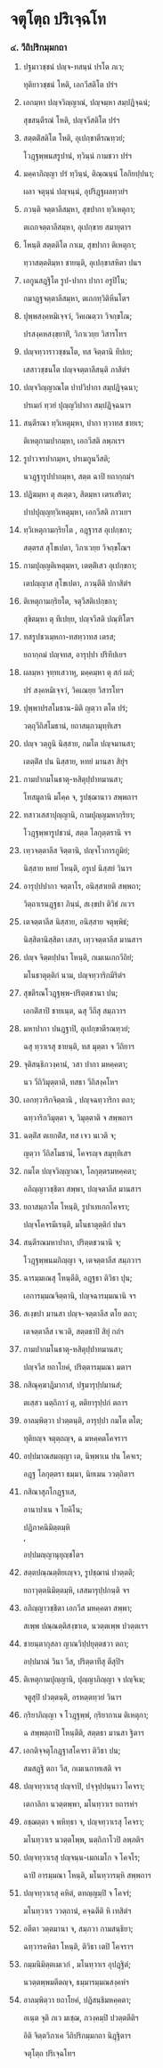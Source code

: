 <h1>จตุโตฺถ ปริเจฺฉโท</h1>
<h3>๔. วีถิปริกมฺมกถา</h3>
<ol>
<li>
ปฐมาวชฺชนํ ปญฺจ-ทสนฺนํ ปรโต ภเว;  
  
ทุติยาวชฺชนํ โหติ, เอกวีสติโต ปรํฯ  
</li>
  
<li>
เอกมฺหา  
ปญฺจวิญฺญาณํ, ปญฺจมฺหา สมฺปฎิจฺฉนํ;  
  
สุขสนฺตีรณํ โหติ, ปญฺจวีสติโต ปรํฯ  
</li>
  
<li>
สตฺตติํสติโต โหติ, อุเปกฺขาตีรณทฺวยํ;  
  
โวฎฺฐพฺพนสรูปานํ, ทฺวินฺนํ กามชวา ปรํฯ  
</li>
  
<li>
มคฺคาภิญฺญา ปรํ ทฺวินฺนํ, ติณฺณนฺนํ โลกิยปฺปนา;  
  
ผลา จตุนฺนํ ปญฺจนฺนํ, อุปริฎฺฐผลทฺวยํฯ  
</li>
  
<li>
ภวนฺติ จตฺตาลีสมฺหา, สุขปากา ทฺวิเหตุกา;  
  
ตเถกจตฺตาลีสมฺหา, อุเปกฺขาย สมายุตาฯ  
</li>
  
<li>
โหนฺติ  
สตฺตติโต กาเม, สุขปากา ติเหตุกา;  
  
ทฺวาสตฺตติมฺหา ชายนฺติ, อุเปกฺขาสหิตา ปนฯ  
  
<li>
เอกูนสฎฺฐิโต รูป-ปากา ปากา อรูปิโน;  
  
กมาฎฺฐจตฺตาลีสมฺหา, ตเถกทฺวิติหีนโตฯ  
</li>
  
<li>
ปุพฺพสงฺคหมิเจฺจวํ, วิคเณตฺวา วิจกฺขโณ;  
  
ปรสงฺคหสงฺขฺยาทิํ, วิภาเวยฺย วิสารโทฯ  
</li>
  
<li>
ปญฺจทฺวาราวชฺชนโต, ทส จิตฺตานิ ทีปเย;  
  
เสสาวชฺชนโต ปญฺจจตฺตาลีสนฺติ ภาสิตํฯ  
</li>
  
<li>
ปญฺจวิญฺญาณโต ปาปวิปากา สมฺปฎิจฺฉนา;  
  
ปรเมกํ ทฺวยํ ปุญฺญวิปากา สมฺปฎิจฺฉนาฯ  
</li>
  
<li>
สนฺตีรณา ทฺวิเหตุมฺหา, ปากา ทฺวาทส ชายเร;  
  
ติเหตุกามปากมฺหา, เอกวีสติ ลพฺภเรฯ  
</li>
  
<li>
รูปาวจรปากมฺหา, ปรเมกูนวีสติ;  
  
นวฎฺฐารูปปากมฺหา, สตฺต ฉาปิ ยถากฺกมํฯ  
</li>
  
<li>
ปฎิฆมฺหา ตุ สเตฺตว, สิตมฺหา เตรเสริตา;  
  
ปาปปุญฺญทฺวิเหตุมฺหา, เอกวีสติ ภาวเยฯ  
</li>
  
<li>
ทฺวิเหตุกามกฺริยโต  
, อฎฺฐารส อุเปกฺขกา;  
  
สตฺตรส สุโขเปตา, วิภาเวยฺย วิจกฺขโณฯ  
</li>
  
<li>
กามปุญฺญติเหตุมฺหา, เตตฺติํเสว อุเปกฺขกา;  
  
เตปญฺญาส สุโขเปตา, ภวนฺตีติ ปกาสิตํฯ  
</li>
  
<li>
ติเหตุกามกฺริยโต, จตุวีสติเปกฺขกา;  
  
สุขิตมฺหา ตุ ทีเปยฺย, ปญฺจวีสติ ปณฺฑิโตฯ  
</li>
  
<li>
ทสรูปชวเมฺหกา-ทสทฺวาทส  
เตรส;  
  
ยถากฺกมํ ปญฺจทส, อารุปฺปา ปริทีปเยฯ  
</li>
  
<li>
ผลมฺหา จุทฺทเสวาหุ, มคฺคมฺหา ตุ สกํ ผลํ;  
  
ปรํ สงฺคหมิเจฺจวํ, วิคเณยฺย วิสารโทฯ  
</li>
  
<li>
ปุพฺพาปรสโมธาน-มิติ ญตฺวา ตโต ปรํ;  
  
วตฺถุวีถิสโมธานํ, ยถาสมฺภวมุทฺทิเสฯ  
</li>
  
<li>
ปญฺจ วตฺถูนิ นิสฺสาย, กมโต ปญฺจมานสา;  
  
เตตฺติํส ปน นิสฺสาย, หทยํ มานสา สิยุํฯ  
</li>
  
<li>
กามปากมโนธาตุ-หสิตุปฺปาทมานสา;  
  
โทสมูลานิ มโคฺค จ, รูปชฺฌานาว สพฺพถาฯ  
</li>
  
<li>
ทสาวเสสาปุญฺญานิ, กามปุญฺญมหากฺริยา;  
  
โวฎฺฐพฺพารูปชวนํ, สตฺต โลกุตฺตรานิ จฯ  
</li>
  
<li>
เทฺวจตฺตาลีส จิตฺตานิ, ปญฺจโวการภูมิยํ;  
  
นิสฺสาย หทยํ โหนฺติ, อรูเป นิสฺสยํ วินาฯ  
</li>
  
<li>
อารุปฺปปากา จตฺตาโร, อนิสฺสาเยติ สพฺพถา;  
  
วิตฺถาเรนฎฺฐธา ภินฺนํ, สเงฺขปา ติวิธํ ภเวฯ  
</li>
  
<li>
เตจตฺตาลีส นิสฺสาย, อนิสฺสาย จตุพฺพิธํ;  
  
นิสฺสิตานิสฺสิตา เสสา, เทฺวจตฺตาลีส มานสาฯ  
</li>
  
<li>
ปญฺจ จิตฺตปฺปนา โหนฺติ, กเมเนเกกวีถิยํ;  
  
มโนธาตุตฺติกํ นาม, ปญฺจทฺวาริกมีริตํฯ  
</li>
  
<li>
สุขตีรณโวฎฺฐพฺพ-ปริตฺตชวนา  
ปน;  
  
เอกติํสาปิ ชายเนฺต, ฉสุ วีถีสุ สมฺภวาฯ  
</li>
  
<li>
มหาปากา ปนฎฺฐาปิ, อุเปกฺขาตีรณทฺวยํ;  
  
ฉสุ ทฺวาเรสุ ชายนฺติ, ทส มุตฺตา จ วีถิยาฯ  
</li>
  
<li>
จุติสนฺธิภวงฺคานํ, วสา ปากา มหคฺคตา;  
  
นว วีถิวิมุตฺตาติ, ทสธา วีถิสงฺคโหฯ  
</li>
  
<li>
เอกทฺวาริกจิตฺตานิ  
, ปญฺจฉทฺวาริกา ตถา;  
  
ฉทฺวาริกวิมุตฺตา จ, วิมุตฺตาติ จ สพฺพถาฯ  
</li>
  
<li>
ฉตฺติํส ตเยกติํส, ทส เจว นเวติ จ;  
  
ญตฺวา วีถิสโมธานํ, โคจรญฺจ สมุทฺทิเสฯ  
</li>
  
<li>
กมโต ปญฺจวิญฺญาณา, โลกุตฺตรมหคฺคตา;  
  
อภิญฺญาวชฺชิตา สพฺพา, ปญฺจตาลีส มานสาฯ  
</li>
  
<li>
ยถาสมฺภวโต โหนฺติ, รูปาเทเกกโคจรา;  
  
ปญฺจโคจรมีเรนฺติ, มโนธาตุตฺติกํ ปนฯ  
</li>
  
<li>
สนฺตีรณมหาปากา, ปริตฺตชวนานิ จ;  
  
โวฎฺฐพฺพนมภิญฺญา จ, เตจตฺตาลีส สมฺภวาฯ  
</li>
  
<li>
ฉารมฺมเณสุ โหนฺตีติ, อฎฺฐธา ติวิธา ปุน;  
  
เอการมฺมณจิตฺตานิ, ปญฺจฉารมฺมณานิ จฯ  
</li>
  
<li>
สเงฺขปา มานสา ปญฺจ-จตฺตาลีส ตโย ตถา;  
  
เตจตฺตาลีส เจเวติ, สตฺตธาปิ สิยุํ กถํฯ  
</li>
  
<li>
กามปากมโนธาตุ-หสิตุปฺปาทมานสา;  
  
ปญฺจวีส ยถาโยคํ, ปริตฺตารมฺมณา มตาฯ  
</li>
  
<li>
กสิณุคฺฆาฎิมากาสํ, ปฐมารุปฺปมานสํ;  
  
ตเสฺสว นตฺถิภาวํ ตุ, ตติยารุปฺปกํ ตถาฯ  
</li>
  
<li>
อาลมฺพิตฺวา ปวตฺตนฺติ, อารุปฺปา กมโต ตโต;  
  
ทุติยญฺจ จตุตฺถญฺจ, ฉ มหคฺคตโคจราฯ  
</li>
  
<li>
อปฺปมาณสมญฺญา  
เต, นิพฺพาเน ปน โคจเร;  
  
อฎฺฐ โลกุตฺตรา ธมฺมา, นิยเมน ววตฺถิตาฯ  
</li>
  
<li>
กสิณาสุภโกฎฺฐาเส,  
  
อานาปาเน จ โยคิโน;  
  
ปฎิภาคนิมิตฺตมฺหิ  
,  
  
อปฺปมญฺญานุยุญฺชโตฯ  
</li>
  
<li>
สตฺตปณฺณตฺติยเญฺจว, รูปชฺฌานํ ปวตฺตติ;  
  
ยถาวุตฺตนิมิตฺตมฺหิ, เสสมารุปฺปกนฺติ จฯ  
</li>
  
<li>
อภิญฺญาวชฺชิตา เอกวีส มหคฺคตา สพฺพา;  
  
สเพฺพ ปณฺณตฺติสงฺขาเต, นวตฺตเพฺพ ปวตฺตเรฯ  
</li>
  
<li>
ชายนฺตากุสลา ญาณวิปฺปยุตฺตชวา ตถา;  
  
อปฺปมาณํ วินา วีส, ปริตฺตาทีสุ ตีสุปิฯ  
</li>
  
<li>
ติเหตุกามปุญฺญานิ, ปุญฺญาภิญฺญา จ ปญฺจิเม;  
  
จตูสุปิ ปวตฺตนฺติ, อรหตฺตทฺวยํ วินาฯ  
</li>
  
<li>
กฺริยาภิญฺญา จ โวฎฺฐพฺพํ, กฺริยากาเม ติเหตุกา;  
  
ฉ สพฺพตฺถาปิ โหนฺตีติ, สตฺตธา มานสา ฐิตาฯ  
</li>
  
<li>
เอกติจฺจตุโกฎฺฐาสโคจรา ติวิธา ปน;  
  
สมสฎฺฐิ ตถา วีส, กเมเนกาทเสติ จฯ  
</li>
  
<li>
ปญฺจทฺวาเรสุ ปญฺจาปิ, ปจฺจุปฺปนฺนาว โคจรา;  
  
เตกาลิกา นวตฺตพฺพา, มโนทฺวาเร ยถารหํฯ  
</li>
  
<li>
อชฺฌตฺตา จ พหิทฺธา จ, ปญฺจทฺวาเรสุ โคจรา;  
  
มโนทฺวาเร นวตฺตโพฺพ, นตฺถิภาโวปิ ลพฺภติฯ  
</li>
  
<li>
ปญฺจทฺวาเรสุ ปญฺจนฺน-เมกเมโก จ โคจโร;  
  
ฉาปิ อารมฺมณา โหนฺติ, มโนทฺวารมฺหิ สพฺพถาฯ  
</li>
  
<li>
ปญฺจทฺวาเรสุ คหิตํ, ตทญฺญมฺปิ จ โคจรํ;  
  
มโนทฺวาเร ววตฺถานํ, คจฺฉตีติ หิ เทสิตํฯ  
</li>
  
<li>
อตีตา  
วตฺตมานา จ, สมฺภวา กามสนฺธิยา;  
  
ฉทฺวารคหิตา โหนฺติ, ติวิธา เตปิ โคจราฯ  
</li>
  
<li>
กมฺมนิมิตฺตเมเวกํ  
, มโนทฺวาเร อุปฎฺฐิตํ;  
  
นวตฺตพฺพมตีตญฺจ, ธมฺมารมฺมณสงฺคหํฯ  
</li>
  
<li>
อาลมฺพิตฺวา ยถาโยคํ, ปฎิสนฺธิมหคฺคตา;  
  
อเนฺต จุติ ภเว มเชฺฌ, ภวงฺคมฺปิ ปวตฺตตีติฯ  
</li>
  
อิติ จิตฺตวิภาเค วีถิปริกมฺมกถา นิฎฺฐิตาฯ  
</li>
  
จตุโตฺถ ปริเจฺฉโทฯ  
</li>
  
  
  
  
  